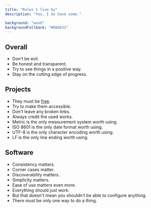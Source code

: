```yaml
---
title: "Rules I live by"
description: "Yes, I do have some."

background: "wood"
backgroundFallback: "#666633"
---
```


## Overall

* Don't be evil.
* Be honest and transparent.
* Try to see things in a positive way.
* Stay on the cutting edge of progress.

## Projects

* They must be [free].
* Try to make them accessible.
* Don't leave any broken links.
* Always credit the used works.
* Metric is the only measurement system worth using.
* ISO 8601 is the only date format worth using.
* UTF-8 is the only character encoding worth using.
* LF is the only line ending worth using.

[free]: https://www.gnu.org/philosophy/free-sw.html

## Software

* Consistency matters.
* Corner cases matter.
* Discoverability matters.
* Simplicity matters.
* Ease of use matters even more.
* Everything should just work.
* But that doesn't mean you shouldn't be able to configure anything.
* There must be only one way to do a thing.
